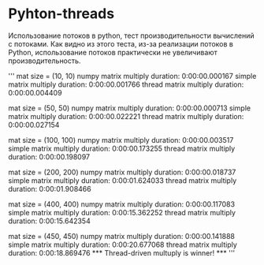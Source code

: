 # Pyhton-threads

Использование потоков в python, тест производительности вычислений с потоками.
Как видно из этого теста, из-за реализации потоков в Python, использование потоков практически не увеличивают производительность.

'''
mat size = (10, 10)
 numpy matrix multiply duration: 0:00:00.000167
simple matrix multiply duration: 0:00:00.001766
thread matrix multiply duration: 0:00:00.004409

mat size = (50, 50)
 numpy matrix multiply duration: 0:00:00.000713
simple matrix multiply duration: 0:00:00.022221
thread matrix multiply duration: 0:00:00.027154

mat size = (100, 100)
 numpy matrix multiply duration: 0:00:00.003517
simple matrix multiply duration: 0:00:00.173255
thread matrix multiply duration: 0:00:00.198097

mat size = (200, 200)
 numpy matrix multiply duration: 0:00:00.018737
simple matrix multiply duration: 0:00:01.624033
thread matrix multiply duration: 0:00:01.908466

mat size = (400, 400)
 numpy matrix multiply duration: 0:00:00.117083
simple matrix multiply duration: 0:00:15.362252
thread matrix multiply duration: 0:00:15.642354

mat size = (450, 450)
 numpy matrix multiply duration: 0:00:00.141888
simple matrix multiply duration: 0:00:20.677068
thread matrix multiply duration: 0:00:18.869476
*** Thread-driven multuply is winner! ***
'''
